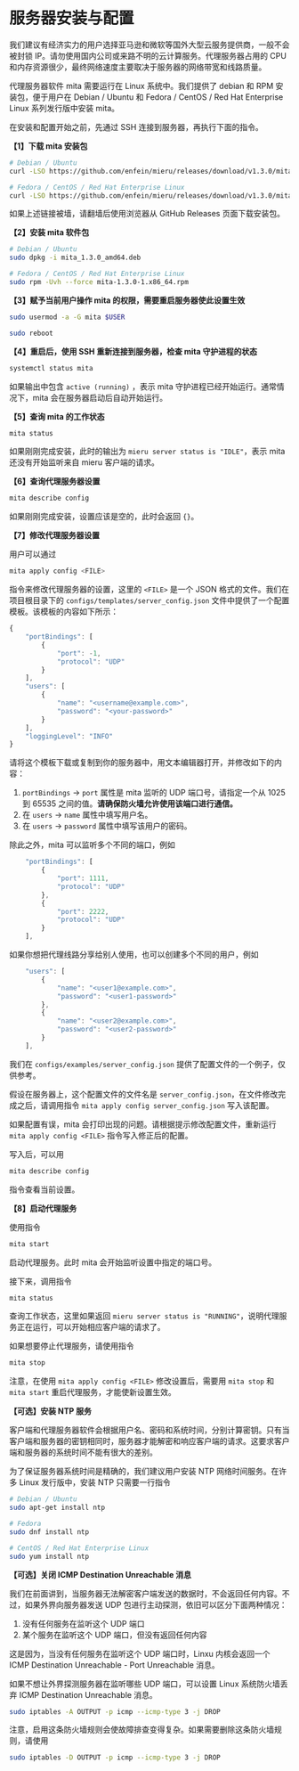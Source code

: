 # 服务器安装与配置

我们建议有经济实力的用户选择亚马逊和微软等国外大型云服务提供商，一般不会被封锁 IP。请勿使用国内公司或来路不明的云计算服务。代理服务器占用的 CPU 和内存资源很少，最终网络速度主要取决于服务器的网络带宽和线路质量。

代理服务器软件 mita 需要运行在 Linux 系统中。我们提供了 debian 和 RPM 安装包，便于用户在 Debian / Ubuntu 和 Fedora / CentOS / Red Hat Enterprise Linux 系列发行版中安装 mita。

在安装和配置开始之前，先通过 SSH 连接到服务器，再执行下面的指令。

**【1】下载 mita 安装包**

```sh
# Debian / Ubuntu
curl -LSO https://github.com/enfein/mieru/releases/download/v1.3.0/mita_1.3.0_amd64.deb

# Fedora / CentOS / Red Hat Enterprise Linux
curl -LSO https://github.com/enfein/mieru/releases/download/v1.3.0/mita-1.3.0-1.x86_64.rpm
```

如果上述链接被墙，请翻墙后使用浏览器从 GitHub Releases 页面下载安装包。

**【2】安装 mita 软件包**

```sh
# Debian / Ubuntu
sudo dpkg -i mita_1.3.0_amd64.deb

# Fedora / CentOS / Red Hat Enterprise Linux
sudo rpm -Uvh --force mita-1.3.0-1.x86_64.rpm
```

**【3】赋予当前用户操作 mita 的权限，需要重启服务器使此设置生效**

```sh
sudo usermod -a -G mita $USER

sudo reboot
```

**【4】重启后，使用 SSH 重新连接到服务器，检查 mita 守护进程的状态**

```sh
systemctl status mita
```

如果输出中包含 `active (running)` ，表示 mita 守护进程已经开始运行。通常情况下，mita 会在服务器启动后自动开始运行。

**【5】查询 mita 的工作状态**

```sh
mita status
```

如果刚刚完成安装，此时的输出为 `mieru server status is "IDLE"`，表示 mita 还没有开始监听来自 mieru 客户端的请求。

**【6】查询代理服务器设置**

```sh
mita describe config
```

如果刚刚完成安装，设置应该是空的，此时会返回 `{}`。

**【7】修改代理服务器设置**

用户可以通过

```sh
mita apply config <FILE>
```

指令来修改代理服务器的设置，这里的 `<FILE>` 是一个 JSON 格式的文件。我们在项目根目录下的 `configs/templates/server_config.json` 文件中提供了一个配置模板。该模板的内容如下所示：

```js
{
    "portBindings": [
        {
            "port": -1,
            "protocol": "UDP"
        }
    ],
    "users": [
        {
            "name": "<username@example.com>",
            "password": "<your-password>"
        }
    ],
    "loggingLevel": "INFO"
}
```

请将这个模板下载或复制到你的服务器中，用文本编辑器打开，并修改如下的内容：

1. `portBindings` -> `port` 属性是 mita 监听的 UDP 端口号，请指定一个从 1025 到 65535 之间的值。**请确保防火墙允许使用该端口进行通信。**
2. 在 `users` -> `name` 属性中填写用户名。
3. 在 `users` -> `password` 属性中填写该用户的密码。

除此之外，mita 可以监听多个不同的端口，例如

```js
    "portBindings": [
        {
            "port": 1111,
            "protocol": "UDP"
        },
        {
            "port": 2222,
            "protocol": "UDP"
        }
    ],
```

如果你想把代理线路分享给别人使用，也可以创建多个不同的用户，例如

```js
    "users": [
        {
            "name": "<user1@example.com>",
            "password": "<user1-password>"
        },
        {
            "name": "<user2@example.com>",
            "password": "<user2-password>"
        }
    ],
```

我们在 `configs/examples/server_config.json` 提供了配置文件的一个例子，仅供参考。

假设在服务器上，这个配置文件的文件名是 `server_config.json`，在文件修改完成之后，请调用指令 `mita apply config server_config.json` 写入该配置。

如果配置有误，mita 会打印出现的问题。请根据提示修改配置文件，重新运行 `mita apply config <FILE>` 指令写入修正后的配置。

写入后，可以用

```sh
mita describe config
```

指令查看当前设置。

**【8】启动代理服务**

使用指令

```sh
mita start
```

启动代理服务。此时 mita 会开始监听设置中指定的端口号。

接下来，调用指令

```sh
mita status
```

查询工作状态，这里如果返回 `mieru server status is "RUNNING"`，说明代理服务正在运行，可以开始相应客户端的请求了。

如果想要停止代理服务，请使用指令

```sh
mita stop
```

注意，在使用 `mita apply config <FILE>` 修改设置后，需要用 `mita stop` 和 `mita start` 重启代理服务，才能使新设置生效。

**【可选】安装 NTP 服务**

客户端和代理服务器软件会根据用户名、密码和系统时间，分别计算密钥。只有当客户端和服务器的密钥相同时，服务器才能解密和响应客户端的请求。这要求客户端和服务器的系统时间不能有很大的差别。

为了保证服务器系统时间是精确的，我们建议用户安装 NTP 网络时间服务。在许多 Linux 发行版中，安装 NTP 只需要一行指令

```sh
# Debian / Ubuntu
sudo apt-get install ntp

# Fedora
sudo dnf install ntp

# CentOS / Red Hat Enterprise Linux
sudo yum install ntp
```

**【可选】关闭 ICMP Destination Unreachable 消息**

我们在前面讲到，当服务器无法解密客户端发送的数据时，不会返回任何内容。不过，如果外界向服务器发送 UDP 包进行主动探测，依旧可以区分下面两种情况：

1. 没有任何服务在监听这个 UDP 端口
2. 某个服务在监听这个 UDP 端口，但没有返回任何内容

这是因为，当没有任何服务在监听这个 UDP 端口时，Linxu 内核会返回一个 ICMP Destination Unreachable - Port Unreachable 消息。

如果不想让外界探测服务器在监听哪些 UDP 端口，可以设置 Linux 系统防火墙丢弃 ICMP Destination Unreachable 消息。

```sh
sudo iptables -A OUTPUT -p icmp --icmp-type 3 -j DROP
```

注意，启用这条防火墙规则会使故障排查变得复杂。如果需要删除这条防火墙规则，请使用

```sh
sudo iptables -D OUTPUT -p icmp --icmp-type 3 -j DROP
```
